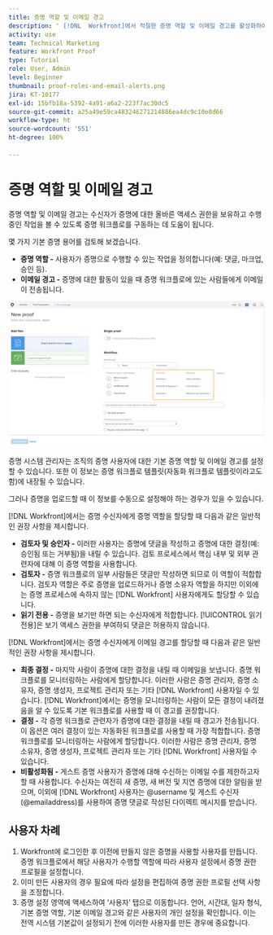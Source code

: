 ```yaml
---
title: 증명 역할 및 이메일 경고
description: ' [!DNL  Workfront]에서 적절한 증명 역할 및 이메일 경고를 활성화하여 증명 수신자가 증명에 액세스하고 수행 중인 작업에 대한 가시성을 확보하도록 하는 방법을 알아봅니다.'
activity: use
team: Technical Marketing
feature: Workfront Proof
type: Tutorial
role: User, Admin
level: Beginner
thumbnail: proof-roles-and-email-alerts.png
jira: KT-10177
exl-id: 15bfb18a-5392-4a91-a6a2-223f7ac30dc5
source-git-commit: a25a49e59ca483246271214886ea4dc9c10e8d66
workflow-type: ht
source-wordcount: '551'
ht-degree: 100%

---
```


# 증명 역할 및 이메일 경고

증명 역할 및 이메일 경고는 수신자가 증명에 대한 올바른 액세스 권한을 보유하고 수행 중인 작업을 볼 수 있도록 증명 워크플로를 구동하는 데 도움이 됩니다.

몇 가지 기본 증명 용어를 검토해 보겠습니다.

* **증명 역할 -** 사용자가 증명으로 수행할 수 있는 작업을 정의합니다(예: 댓글, 마크업, 승인 등).
* **이메일 경고 -** 증명에 대한 활동이 있을 때 증명 워크플로에 있는 사람들에게 이메일이 전송됩니다.

![[!UICONTROL 증명 역할] 및 [!UICONTROL 이메일 경고] 열이 강조 표시된 [!UICONTROL 새 증명] 창의 이미지.](assets/proof-roles-and-email-alerts.png)

증명 시스템 관리자는 조직의 증명 사용자에 대한 기본 증명 역할 및 이메일 경고를 설정할 수 있습니다. 또한 이 정보는 증명 워크플로 템플릿(자동화 워크플로 템플릿이라고도 함)에 내장될 수 있습니다.

그러나 증명을 업로드할 때 이 정보를 수동으로 설정해야 하는 경우가 있을 수 있습니다.

[!DNL Workfront]에서는 증명 수신자에게 증명 역할을 할당할 때 다음과 같은 일반적인 권장 사항을 제시합니다.

* **검토자 및 승인자 -** 이러한 사용자는 증명에 댓글을 작성하고 증명에 대한 결정(예: 승인됨 또는 거부됨)을 내릴 수 있습니다. 검토 프로세스에서 핵심 내부 및 외부 관련자에 대해 이 증명 역할을 사용합니다.
* **검토자 -** 증명 워크플로의 일부 사람들은 댓글만 작성하면 되므로 이 역할이 적합합니다. 검토자 역할은 주로 증명을 업로드하거나 증명 소유자 역할을 하지만 이외에는 증명 프로세스에 속하지 않는 [!DNL Workfront] 사용자에게도 할당할 수 있습니다.
* **읽기 전용 -** 증명을 보기만 하면 되는 수신자에게 적합합니다. [!UICONTROL 읽기 전용]은 보기 액세스 권한을 부여하되 댓글은 허용하지 않습니다.

[!DNL Workfront]에서는 증명 수신자에게 이메일 경고를 할당할 때 다음과 같은 일반적인 권장 사항을 제시합니다.

* **최종 결정 -** 마지막 사람이 증명에 대한 결정을 내릴 때 이메일을 보냅니다. 증명 워크플로를 모니터링하는 사람에게 할당합니다. 이러한 사람은 증명 관리자, 증명 소유자, 증명 생성자, 프로젝트 관리자 또는 기타 [!DNL Workfront] 사용자일 수 있습니다. [!DNL Workfront]에서는 증명을 모니터링하는 사람이 모든 결정이 내려졌음을 알 수 있도록 기본 워크플로를 사용할 때 이 경고를 권장합니다.
* **결정 -** 각 증명 워크플로 관련자가 증명에 대한 결정을 내릴 때 경고가 전송됩니다. 이 옵션은 여러 결정이 있는 자동화된 워크플로를 사용할 때 가장 적합합니다. 증명 워크플로를 모니터링하는 사람에게 할당합니다. 이러한 사람은 증명 관리자, 증명 소유자, 증명 생성자, 프로젝트 관리자 또는 기타 [!DNL Workfront] 사용자일 수 있습니다.
* **비활성화됨 -** 게스트 증명 사용자가 증명에 대해 수신하는 이메일 수를 제한하고자 할 때 사용합니다. 수신자는 여전히 새 증명, 새 버전 및 지연 증명에 대한 알림을 받으며, 이외에 [!DNL Workfront] 사용자는 @username 및 게스트 수신자(@emailaddress)를 사용하여 증명 댓글로 작성된 다이렉트 메시지를 받습니다.

## 사용자 차례

1. Workfront에 로그인한 후 이전에 만들지 않은 증명을 사용할 사용자를 만듭니다. 증명 워크플로에서 해당 사용자가 수행할 역할에 따라 사용자 설정에서 증명 권한 프로필을 설정합니다.
1. 이미 만든 사용자의 경우 필요에 따라 설정을 편집하여 증명 권한 프로필 선택 사항을 조정합니다.
1. 증명 설정 영역에 액세스하여 ‘사용자’ 탭으로 이동합니다. 언어, 시간대, 일자 형식, 기본 증명 역할, 기본 이메일 경고와 같은 사용자의 개인 설정을 확인합니다. 이는 전역 시스템 기본값이 설정되기 전에 이러한 사용자를 만든 경우에 중요합니다.

<!--
Download the proof role and email alert guides to have on hand as you start uploading proofs and assigning proof recipients.
-->

<!--
## Learn more
* Notifications for proof comments and decisions
-->

<!--
## Guides
* Proof roles
* Email alerts
-->
